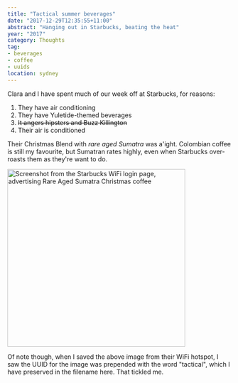 ```yaml
---
title: "Tactical summer beverages"
date: "2017-12-29T12:35:55+11:00"
abstract: "Hanging out in Starbucks, beating the heat"
year: "2017"
category: Thoughts
tag:
- beverages
- coffee
- uuids
location: sydney
---
```

Clara and I have spent much of our week off at Starbucks, for reasons:

1. They have air conditioning
2. They have Yuletide-themed beverages
3. ~~It angers hipsters and Buzz Killington~~
4. Their air is conditioned

Their Christmas Blend with *rare aged Sumatra* was a'ight. Colombian coffee is still my favourite, but Sumatran rates highly, even when Starbucks over-roasts them as they're want to do.

<p><img src="https://rubenerd.com/files/2017/tactical5c87316da832ded2d0d20dd29c3c69e4@1x.jpg" srcset="https://rubenerd.com/files/2017/tactical5c87316da832ded2d0d20dd29c3c69e4@1x.jpg 1x, https://rubenerd.com/files/2017/tactical5c87316da832ded2d0d20dd29c3c69e4@2x.jpg 2x" alt="Screenshot from the Starbucks WiFi login page, advertising Rare Aged Sumatra Christmas coffee" style="width:400px" /></p>

Of note though, when I saved the above image from their WiFi hotspot, I saw the UUID for the image was prepended with the word "tactical", which I have preserved in the filename here. That tickled me.

